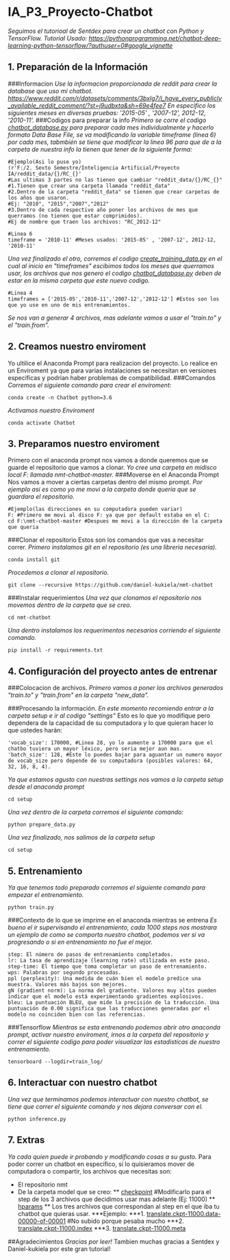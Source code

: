 # IA_P3_Proyecto-Chatbot
_Seguimos el tutorioal de Sentdex para crear un chatbot con Python y TensorFlow._
_Tutorial Usado: https://pythonprogramming.net/chatbot-deep-learning-python-tensorflow/?authuser=0#google_vignette_

## 1. Preparación de la Información
###Informacion
_Use la informacion proporcionada de reddit para crear la database que uso mi chatbot._
_https://www.reddit.com/r/datasets/comments/3bxlg7/i_have_every_publicly_available_reddit_comment/?st=j9udbxta&sh=69e4fee7_
_En especifico los siguientes meses en diversas pruebas: '2015-05' , '2007-12', 2012-12, '2010-11'._
###Codigos para preparar la info
_Primero se corre el codigo [chatbot_database.py](https://github.com/AlejandraRG57/IA_P3_Proyecto-Chatbot/blob/main/chatbot_database.py) para preparar cada mes individualmente y hacerlo formato Data Base File, se va modificando la variable timeframe (linea 6) por cada mes, tabmbién se tiene que modificar la linea 96 para que de a la carpeta de nuestra info la tienen que tener de la siguiente forma:_
```
#Ejemplo(Asi lo puse yo)
(r'F:/2. Sexto Semestre/Inteligencia Artificial/Proyecto IA/reddit_data/{}/RC_{}'
#Las ultimas 3 partes no las tienen que cambiar "reddit_data/{}/RC_{}"
#1.Tienen que crear una carpeta llamada "reddit_data"
#2.Dentro de la carpeta "reddit_data" se tienen que crear carpetas de los años que usaron.
#Ej: "2010", "2015","2007","2012"
#3.Dentro de cada respectivo año poner los archivos de mes que querramos (no tienen que estar comprimidos).
#Ej de nombre que traen los archivos: "RC_2012-12"
```
```
#Linea 6
timeframe = '2010-11' #Meses usados: '2015-05' , '2007-12', 2012-12, '2010-11'
```
_Una vez finalizado el otro, corremos el codigo [create_training_data.py](https://github.com/AlejandraRG57/IA_P3_Proyecto-Chatbot/blob/main/create_training_data.py) en el cual al inicio en "timeframes" escibimos todos los meses que querramos usar, los archivos que nos genero el codigo [chatbot_database.py](https://github.com/AlejandraRG57/IA_P3_Proyecto-Chatbot/blob/main/chatbot_database.py) deben de estar en la misma carpeta que este nuevo codigo._
```
#Linea 4
timeframes = ['2015-05','2010-11','2007-12','2012-12'] #Estos son los que yo use en uno de mis entrenamientos.
```
_Se nos van a generar 4 archivos, mas adelante vamos a usar el "train.to" y el "train.from"._
## 2. Creamos nuestro enviroment
Yo ultilice el Anaconda Prompt para realizacion del proyecto. Lo realice en un Enviroment ya que para varias instalaciones se necesitan en versiones especificas y podrian haber problemas de compatibilidad.
###Comandos
_Corremos el siguiente comando para crear el enviroment:_
```
conda create -n Chatbot python=3.6 
```
_Activamos nuestro Enviroment_
```
conda activate Chatbot
```
## 3. Preparamos nuestro enviroment
Primero con el anaconda prompt nos vamos a donde queremos que se guarde el repositorio que vamos a clonar.
_Yo cree una carpeta en midisco local F: llamada nmt-chatbot-master._
###Moverse en el Anaconda Prompt
Nos vamos a mover a ciertas carpetas dentro del mismo prompt.
_Por ejemplo asi es como yo me movi a la carpeta donde queria que se guardara el repositorio._
```
#Ejemplo(las direcciones en su computadora pueden variar)
F: #Primero me movi al disco F: ya que por default estaba en el C:
cd F:\nmt-chatbot-master #Despues me movi a la dirección de la carpeta que queria
```
###Clonar el repositorio
Estos son los comandos que vas a necesitar correr.
_Primero instalamos git en el repositorio (es una libreria necesaria)._
```
conda install git
```
_Procedemos a clonar el repositorio._
```
git clone --recursive https://github.com/daniel-kukiela/nmt-chatbot
```
###Instalar requerimientos
_Una vez que clonamos el repositorio nos movemos dentro de la carpeta que se creo._
```
cd nmt-chatbot
```
_Una dentro instalamos los requerimentos necesarios corriendo el siguiente comando._
```
pip install -r requirements.txt
```

## 4. Configuración del proyecto antes de entrenar
###Colocacion de archivos.
_Primero vamos a poner los archivos generados "train.to" y "train.from" en la carpeta "new_data"._

###Procesando la información.
_En este momento recomiendo entrar a la carpeta setup e ir al codigo "settings"_
Esto es lo que yo modifique pero dependera de la capacidad de su computadora y lo que quieran hacer lo que ustedes harán:
```
'vocab_size': 170000, #Linea 28, yo lo aumente a 170000 para que el chatbo tuviera un mayor léxico, pero seria mejor aun mas.
'batch_size': 128, #Este lo puedes bajar para aguantar un numero mayor de vocab_size pero depende de su computadora (posibles valores: 64, 32, 16, 8, 4).
```
_Ya que estamos agusto con nuestras settings nos vamos a la carpeta setup desde el anaconda prompt_
```
cd setup
```
_Una vez dentro de la carpeta corremos el siguiente comando:_
```
python prepare_data.py
```
_Una vez finalizado, nos salimos de la carpeta setup_
```
cd setup
```
## 5. Entrenamiento
_Ya que tenemos todo preparado corremos el siguiente comando para empezar el entrenamiento._
```
python train.py
```
###Contexto de lo que se imprime en el anaconda mientras se entrena
_Es bueno el ir supervisando el entrenamiento, cada 1000 steps nos mostrara un ejemplo de como se comporta nuestro chatbot, podemos ver si va progresando o si en entrenamiento no fue el mejor._
```
step: El número de pasos de entrenamiento completados.
lr: La tasa de aprendizaje (learning rate) utilizada en este paso.
step-time: El tiempo que toma completar un paso de entrenamiento.
wps: Palabras por segundo procesadas.
ppl (perplexity): Una medida de cuán bien el modelo predice una muestra. Valores más bajos son mejores.
gN (gradient norm): La norma del gradiente. Valores muy altos pueden indicar que el modelo está experimentando gradientes explosivos.
bleu: La puntuación BLEU, que mide la precisión de la traducción. Una puntuación de 0.00 significa que las traducciones generadas por el modelo no coinciden bien con las referencias.
```
###Tensorflow
_Mientras se esta entrenando podemos abrir otro anaconda prompt, activar nuestro enviroment, irnos a la carpeta del repositorio y correr el siguiente codigo para poder visualizar las estadisticas de nuestro entrenamiento._
```
tensorboard --logdir=train_log/
```
## 6. Interactuar con nuestro chatbot
_Una vez que terminamos podemos interactuar con nuestro chatbot, se tiene que correr el siguiente comando y nos dejara conversar con el._
```
python inference.py
```

## 7. Extras
_Ya cada quien puede ir probando y modificando cosas a su gusto._
Para poder correr un chatbot en especifico, si lo quisieramos mover de computadora o compartir, los archivos que necesitas son:
* El repositorio nmt
* De la carpeta model que se creo:
** [checkpoint](https://github.com/AlejandraRG57/IA_P3_Proyecto-Chatbot/blob/main/checkpoint) #Modificarlo para el step de los 3 archivos que decidimos usar mas adelante (Ej: 11000)
** [hparams](https://github.com/AlejandraRG57/IA_P3_Proyecto-Chatbot/blob/main/hparams)
** Los tres archivos que correspondan al step en el que iba tu chatbot que quieras usar.
***Ejemplo:
***1. [translate.ckpt-11000.data-00000-of-00001]()  #No subido porque pesaba mucho
***2. [translate.ckpt-11000.index](https://github.com/AlejandraRG57/IA_P3_Proyecto-Chatbot/blob/main/translate.ckpt-11000.index)
***3. [translate.ckpt-11000.meta](https://github.com/AlejandraRG57/IA_P3_Proyecto-Chatbot/blob/main/translate.ckpt-11000.meta)

##Agradecimientos
_Gracias por leer!_
Tambien muchas gracias a Sentdex y Daniel-kukiela por este gran tutorial!
